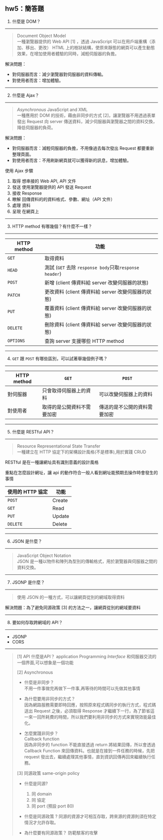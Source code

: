 ## hw5：簡答題

1. 什麼是 DOM？
---
>Document Object Model<br>
>一種瀏覽器提供的 Web API [1] ，透過 JavaScript 可以在用戶端重構（添加、移出、更改） HTML 上的樹狀結構，使原來靜態的網頁可以產生動態效果，在增加使用者體驗的同時，減輕伺服器的負擔。
> 
解決問題：
- 對伺服器而言：減少瀏覽器對伺服器的資料傳輸。
- 對使用者而言：增加體驗。

---
2. 什麼是 Ajax？ 
---
>*Asynchronous* JavaScript and XML<br>
>一種應用於 DOM 的技術，藉由非同步的方式 [2]，讓瀏覽器不用透過表單發出 Request 向 server 傳送資料，減少伺服器與瀏覽器之間的資料交換，降低伺服器的負荷。

解決問題：
- 對伺服器而言：減輕伺服器的負擔，不用像過去每次發出 Request 都要重新整理頁面。
- 對使用者而言：不用刷新網頁就可以獲得新的訊息，增加體驗。

使用 Ajax 步驟
1. 取得 想串接的 Web API, API 文件
2. 發送 使用瀏覽器提供的 API 發送 Request
3. 接收 Response
4. 瞭解 回傳資料的的資料格式、參數、網址（API 文件）
5. 處理 資料
6. 呈現 在網頁上

---
3. HTTP method 有哪幾個？有什麼不一樣？<!-- 表格比較 -->
---
HTTP method   | 功能
--------------|------------------------
`GET`     | 取得資料
`HEAD`    | 測試 (`GET` 去除 `response body`只取`response header`)
`POST`   |  新增 (client 傳資料給 server 改變伺服器的狀態)
`PATCH`   | 更改資料 (client 傳資料給 server 改變伺服器的狀態)
`PUT`     | 覆蓋資料 (client 傳資料給 server 改變伺服器的狀態)
`DELETE`  | 刪除資料 (client 傳資料給 server 改變伺服器的狀態)
`OPTIONS` | 查詢 server 支援哪些 HTTP method

---
4. `GET` 跟 `POST` 有哪些區別，可以試著舉幾個例子嗎？<!-- 表格比較 -->
---
HTTP method |`GET` |`POST`  
---|---|---
對伺服器 | 只會取得伺服器上的資料 | 可以改變伺服器上的資料
對使用者 |取得的是公開資料不需要加密 | 傳送的是不公開的資料需要加密

---
5. 什麼是 RESTful API？
---
> Resource Representational State Transfer<br>
> 一種建立在 HTTP 協定下的架構設計風格(不是標準),用於實踐 CRUD 

RESTful 是在一種讓網址具有識別意義的設計風格

重點在怎麼設計網址，讓 api 的動作符合一般人看到網址能預期去操作時會發生的事情

使用的 HTTP 協定   | 功能
---|---
`POST` | Create
`GET` | Read
`PUT` | Update
`DELETE` | Delete

---
6. JSON 是什麼？
---
>JavaScript Object Notation<br>
>JSON 是一種以物件和陣列為型別的傳輸格式，用於瀏覽器與伺服器之間的資料交換。

---
7. JSONP 是什麼？
---
>使用 JSON 的一種方式，可以讓網頁從別的網域取得資料

解決問題：為了避免同源政策 [3] 的方法之一，讓網頁從別的網域要資料

---
8. 要如何存取跨網域的 API？
---
- JSONP
- CORS
---
> [1] API
> 什麼是API？ 
> application Programming *Interface*
> 和伺服器交流的一個界面,可以想象是一個功能
>
>[2] Asynchronous
> - 什麼是非同步？<br>
> 不用一件事做完再做下一件事,再等待的時間可以先做其他事情
>
> - 為什麼要用非同步的方式？<br>
> 因為網路服務需要即時回應，按照原來程式碼同步的執行方式，程式碼送出 Request 之後，必須取得 Response 才繼續下一行，為了節省這一來一回所耗費的時間，所以我們要利用非同步的方式來實現效能最佳化。
>
> - 怎麼實踐非同步？<br>
> Callback function<br>
> 因為非同步的 function 不能直接透過 return 將結果回傳，所以會透過 Callback Function 來回傳資料。也就是在接到一件任務的時候，先把 request 發出去，繼續處理其他事情，直到資訊回傳再回來繼續執行任務。
>
> [3] 同源政策 same-origin policy
>
> - 什麼是同源?
>   1. 同 domain
>   2. 同 協定
>   3. 同 port (預設 port 80)
>
> - 什麼是同源政策 ?
> 同源的資源才可相互存取，跨來源的資源則須在特定情況才允許存取。
>
> - 為什麼要有同源政策？
> 防範駭客的攻擊



